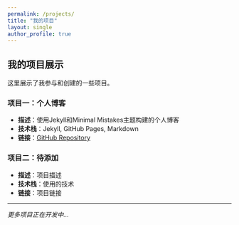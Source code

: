 ```yaml
---
permalink: /projects/
title: "我的项目"
layout: single
author_profile: true
---
```


## 我的项目展示

这里展示了我参与和创建的一些项目。

### 项目一：个人博客
- **描述**：使用Jekyll和Minimal Mistakes主题构建的个人博客
- **技术栈**：Jekyll, GitHub Pages, Markdown
- **链接**：[GitHub Repository](https://github.com/your-username/your-repo)

### 项目二：待添加
- **描述**：项目描述
- **技术栈**：使用的技术
- **链接**：项目链接

---

*更多项目正在开发中...*
